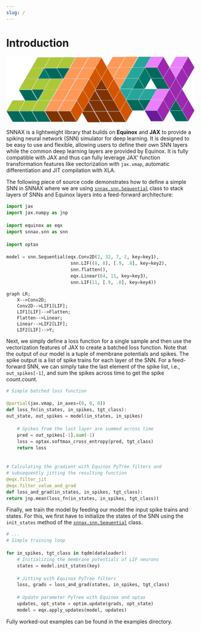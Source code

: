 ```yaml
---
slug: /
---
```


# Introduction

![image](../static/img/snnax.svg)

<!-- SNNAX is a lightweight library for implementing Spiking Neural Networks (SNN) in JAX which can be used for for simulating and programming at high speed with PyTorch-like intuitiveness and JAX-like performance.
SNNAX models are easily extended and customizable to fit the desired model specifications and target neuromorphic hardware.
Additionally, SNNAX offers key features for optimizing the training and deployment of SNN such as flexible automatic differentiation and just-in-time compilation.

It leverages the excellent and intuitive [Equinox Library](https://docs.kidger.site/equinox/).
The core of SNNAX is a module that stacks layers of pre-defined or custom defined SNNs and Equinox neural network modules, and providing the functions to call them in a single _scan_ loop. This mode of operation enables feedback loops across the layers of SNNs, while leveraging GPU acceleration as much as possible -->

SNNAX is a lightweight library that builds on **Equinox** and **JAX** to provide a spiking neural network (SNN) simulator for deep learning. It is designed to be easy to use and flexible, allowing users to define their own SNN layers while the common deep learning layers are provided by Equinox.
It is fully compatible with JAX and thus can fully leverage JAX' function transformation features like vectorization with `jax.vmap`, automatic differentiation and JIT compilation with XLA.

The following piece of source code demonstrates how to define a simple SNN in SNNAX where we are using [`snnax.snn.Sequential`](./200_architecture/201_composed.md#sequential) class to stack layers of SNNs and Equinox
layers into a feed-forward architecture:

```python
import jax
import jax.numpy as jnp

import equinox as eqx
import snnax.snn as snn

import optax

model = snn.Sequential(eqx.Conv2D(2, 32, 7, 2, key=key1),
                        snn.LIF((8, 8), [.9, .8], key=key2),
                        snn.flatten(),
                        eqx.Linear(64, 11, key=key3),
                        snn.LIF(11, [.9, .8], key=key4))
```

```mermaid
graph LR;
    X-->Conv2D;
    Conv2D-->LIF1[LIF];
    LIF1[LIF]-->Flatten;
    Flatten-->Linear;
    Linear-->LIF2[LIF];
    LIF2[LIF]-->Y;
```

Next, we simply define a loss function for a single sample and then use the vectorization features of JAX to create a batched loss function.
Note that the output of our model is a tuple of membrane potentials and spikes. The spike output is a list of spike trains for each layer of the SNN. For a feed-forward SNN, we can simply take the last element of the spike list, i.e., `out_spikes[-1]`, and sum the spikes across time to get the spike count.count.

```python
# Simple batched loss function

@partial(jax.vmap, in_axes=(0, 0, 0))
def loss_fn(in_states, in_spikes, tgt_class):
out_state, out_spikes = model(in_states, in_spikes)

    # Spikes from the last layer are summed across time
    pred = out_spikes[-1].sum(-1)
    loss = optax.softmax_cross_entropy(pred, tgt_class)
    return loss


# Calculating the gradient with Equinox PyTree filters and
# subsequently jitting the resulting function
@eqx.filter_jit
@eqx.filter_value_and_grad
def loss_and_grad(in_states, in_spikes, tgt_class):
return jnp.mean(loss_fn(in_states, in_spikes, tgt_class))
```

Finally, we train the model by feeding our model the input spike trains and states. For this, we first have to initialize the states of the SNN using the `init_states` method of the [`snnax.snn.Sequential`](./200_architecture/201_composed.md#sequential) class.

```python
# ...
# Simple training loop

for in_spikes, tgt_class in tqdm(dataloader):
    # Initializing the membrane potentials of LIF neurons
    states = model.init_states(key)

    # Jitting with Equinox PyTree filters
    loss, grads = loss_and_grad(states, in_spikes, tgt_class)

    # Update parameter PyTree with Equinox and optax
    updates, opt_state = optim.update(grads, opt_state)
    model = eqx.apply_updates(model, updates)
```

Fully worked-out examples can be found in the examples directory.
